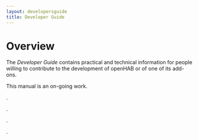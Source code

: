 ```yaml
---
layout: developersguide
title: Developer Guide
---
```



# Overview


The _Developer Guide_ contains practical and technical information for people willing to contribute to the development of openHAB or of one of its add-ons.

This manual is an on-going work.

.

.

.

.
